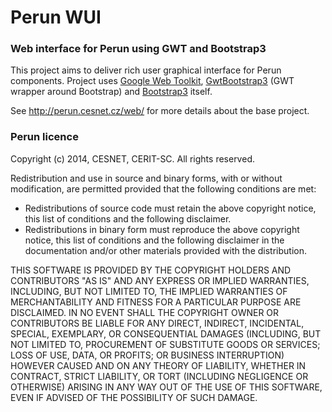 Perun WUI
=========

### Web interface for Perun using GWT and Bootstrap3 ###

This project aims to deliver rich user graphical interface for Perun components. Project uses [Google Web Toolkit](http://www.gwtproject.org/), [GwtBootstrap3](https://github.com/gwtbootstrap3/gwtbootstrap3) (GWT wrapper around Bootstrap) and [Bootstrap3](http://getbootstrap.com/) itself.

See http://perun.cesnet.cz/web/ for more details about the base project.

### Perun licence ###

Copyright (c) 2014, CESNET, CERIT-SC. All rights reserved.

Redistribution and use in source and binary forms, with or without modification, are permitted provided that the following conditions are met:

- Redistributions of source code must retain the above copyright notice, this list of conditions and the following disclaimer.
- Redistributions in binary form must reproduce the above copyright notice, this list of conditions and the following disclaimer in the documentation and/or other materials provided with the distribution.

THIS SOFTWARE IS PROVIDED BY THE COPYRIGHT HOLDERS AND
CONTRIBUTORS "AS IS" AND ANY EXPRESS OR IMPLIED WARRANTIES,
INCLUDING, BUT NOT LIMITED TO, THE IMPLIED WARRANTIES OF
MERCHANTABILITY AND FITNESS FOR A PARTICULAR PURPOSE ARE
DISCLAIMED. IN NO EVENT SHALL THE COPYRIGHT OWNER OR CONTRIBUTORS
BE LIABLE FOR ANY DIRECT, INDIRECT, INCIDENTAL, SPECIAL,
EXEMPLARY, OR CONSEQUENTIAL DAMAGES (INCLUDING, BUT NOT LIMITED
TO, PROCUREMENT OF SUBSTITUTE GOODS OR SERVICES; LOSS OF USE,
DATA, OR PROFITS; OR BUSINESS INTERRUPTION) HOWEVER CAUSED AND ON
ANY THEORY OF LIABILITY, WHETHER IN CONTRACT, STRICT LIABILITY,
OR TORT (INCLUDING NEGLIGENCE OR OTHERWISE) ARISING IN ANY WAY
OUT OF THE USE OF THIS SOFTWARE, EVEN IF ADVISED OF THE
POSSIBILITY OF SUCH DAMAGE.